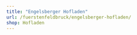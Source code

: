 ```yaml
---
title: "Engelsberger Hofladen"
url: /fuerstenfeldbruck/engelsberger-hofladen/
shop: Hofladen
---
```

